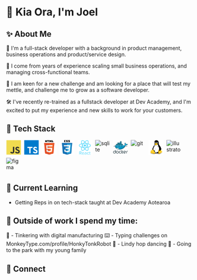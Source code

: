 # 👋 Kia Ora, I'm Joel

## ✨ About Me
🥞 I'm a full-stack developer with a background in product management, business operations and product/service design.

🚀 I come from years of experience scaling small business operations, and managing cross-functional teams.

🧠 I am keen for a new challenge and am looking for a place that will test my mettle, and challenge me to grow as a software developer.

🛠️ I've recently re-trained as a fullstack developer at Dev Academy, and I'm excited to put my experience and new skills to work for your customers.

## 🤖 Tech Stack
<div style="display: flex; flex-wrap: wrap; gap: 8px; align-items: center;">
  <img src="https://raw.githubusercontent.com/devicons/devicon/master/icons/javascript/javascript-original.svg" alt="javascript" width="40" height="40"/>
  <img src="https://raw.githubusercontent.com/devicons/devicon/master/icons/typescript/typescript-original.svg" alt="typescript" width="40" height="40"/>
  <img src="https://raw.githubusercontent.com/devicons/devicon/master/icons/html5/html5-original-wordmark.svg" alt="html5" width="40" height="40"/>
  <img src="https://raw.githubusercontent.com/devicons/devicon/master/icons/css3/css3-original-wordmark.svg" alt="css3" width="40" height="40"/>
  <img src="https://raw.githubusercontent.com/devicons/devicon/master/icons/react/react-original-wordmark.svg" alt="react" width="40" height="40"/>
  <img src="https://www.vectorlogo.zone/logos/sqlite/sqlite-icon.svg" alt="sqlite" width="40" height="40"/>
  <img src="https://raw.githubusercontent.com/devicons/devicon/master/icons/docker/docker-original-wordmark.svg" alt="docker" width="40" height="40"/>
  <img src="https://www.vectorlogo.zone/logos/git-scm/git-scm-icon.svg" alt="git" width="40" height="40"/>
  <img src="https://raw.githubusercontent.com/devicons/devicon/master/icons/linux/linux-original.svg" alt="linux" width="40" height="40"/>
  <img src="https://www.vectorlogo.zone/logos/adobe_illustrator/adobe_illustrator-icon.svg" alt="illustrator" width="40" height="40"/>
  <img src="https://www.vectorlogo.zone/logos/figma/figma-icon.svg" alt="figma" width="40" height="40"/>
</div>


## 🌱 Current Learning
- Getting Reps in on tech-stack taught at Dev Academy Aotearoa


## 🕺 Outside of work I spend my time:
🔧 - Tinkering with digital manufacturing
⌨️ - Typing challenges on MonkeyType.com/profile/HonkyTonkRobot
💃 - Lindy hop dancing
🌳 - Going to the park with my young family

## 🤝 Connect
